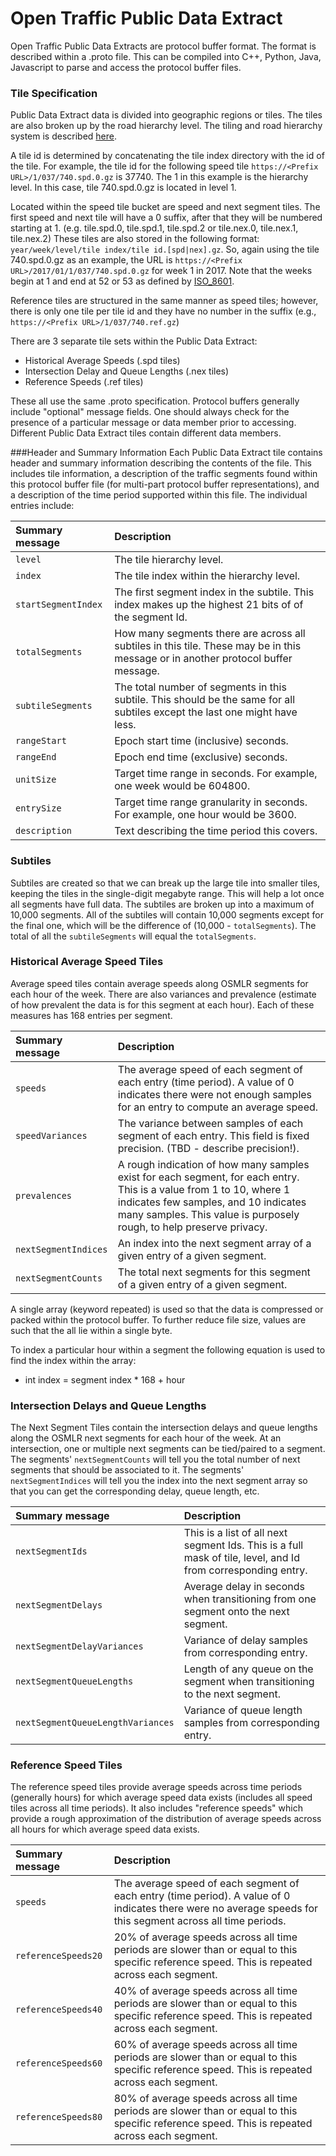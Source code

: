 # Open Traffic Public Data Extract

Open Traffic Public Data Extracts are protocol buffer format. The format is described within a .proto file. This can be compiled into C++, Python, Java, Javascript to parse and access the protocol buffer files.

### Tile Specification

Public Data Extract data is divided into geographic regions or tiles. The tiles are also broken up by the road hierarchy level. The tiling and road hierarchy system is described [here](https://github.com/valhalla/valhalla-docs/blob/master/tiles.md).

A tile id is determined by concatenating the tile index directory with the id of the tile.  For example, the tile id for the following speed tile `https://<Prefix URL>/1/037/740.spd.0.gz` is 37740.  The 1 in this example is the hierarchy level.  In this case, tile 740.spd.0.gz is located in level 1.  

Located within the speed tile bucket are speed and next segment tiles.  The first speed and next tile will have a 0 suffix, after that they will be numbered starting at 1. (e.g. tile.spd.0, tile.spd.1, tile.spd.2 or tile.nex.0, tile.nex.1, tile.nex.2)  These tiles are also stored in the following format: `year/week/level/tile index/tile id.[spd|nex].gz`.  So, again using the tile 740.spd.0.gz as an example, the URL is `https://<Prefix URL>/2017/01/1/037/740.spd.0.gz` for week 1 in 2017.  Note that the weeks begin at 1 and end at 52 or 53 as defined by [ISO_8601](https://en.wikipedia.org/wiki/ISO_8601).

Reference tiles are structured in the same manner as speed tiles; however, there is only one tile per tile id and they have no number in the suffix (e.g., `https://<Prefix URL>/1/037/740.ref.gz`)

There are 3 separate tile sets within the Public Data Extract:
* Historical Average Speeds (.spd tiles)
* Intersection Delay and Queue Lengths (.nex tiles)
* Reference Speeds (.ref tiles)

These all use the same .proto specification. Protocol buffers generally include "optional" message fields. One should always check for the presence of a particular message or data member prior to accessing. Different Public Data Extract tiles contain different data members.

###Header and Summary Information
Each Public Data Extract tile contains header and summary information describing the contents of the file. This includes tile information, a description of the traffic segments found within this protocol buffer file (for multi-part protocol buffer representations), and a description of the time period supported within this file. The individual entries include:

| Summary message | Description |
| :--------- | :----------- |
| `level` | The tile hierarchy level. |
| `index` | The tile index within the hierarchy level. |
| `startSegmentIndex` | The first segment index in the subtile. This index makes up the highest 21 bits of of the segment Id. |
| `totalSegments` | How many segments there are across all subtiles in this tile. These may be in this message or in another protocol buffer message. |
| `subtileSegments` | The total number of segments in this subtile. This should be the same for all subtiles except the last one might have less. |
| `rangeStart` | Epoch start time (inclusive) seconds. |
| `rangeEnd` | Epoch end time (exclusive) seconds. |
| `unitSize` | Target time range in seconds. For example, one week would be 604800. |
| `entrySize` | Target time range granularity in seconds. For example, one hour would be 3600. |
| `description` | Text describing the time period this covers. |

### Subtiles

Subtiles are created so that we can break up the large tile into smaller tiles, keeping the tiles in the single-digit megabyte range.  This will help a lot once all segments have full data.
The subtiles are broken up into a maximum of 10,000 segments.  All of the subtiles will contain 10,000 segments except for the final one, which will be the difference of (10,000 - `totalSegments`).
The total of all the `subtileSegments` will equal the `totalSegments`.


### Historical Average Speed Tiles

Average speed tiles contain average speeds along OSMLR segments for each hour of the week. There are also variances and prevalence (estimate of how prevalent the data is for this segment at each hour). Each of these measures has 168 entries per segment.

| Summary message | Description |
| :--------- | :----------- |
| `speeds` | The average speed of each segment of each entry (time period). A value of 0 indicates there were not enough samples for an entry to compute an average speed. |
| `speedVariances` | The variance between samples of each segment of each entry. This field is fixed precision. (TBD - describe precision!). |
| `prevalences` | A rough indication of how many samples exist for each segment, for each entry. This is a value from 1 to 10, where 1 indicates few samples, and 10 indicates many samples. This value is purposely rough, to help preserve privacy. |
| `nextSegmentIndices` | An index into the next segment array of a given entry of a given segment.|
| `nextSegmentCounts` | The total next segments for this segment of a given entry of a given segment.|

A single array (keyword repeated) is used so that the data is compressed or packed within the protocol buffer. To further reduce file size, values are such that the all lie within a single byte.

To index a particular hour within a segment the following equation is used to find the index within the array:
* int index = segment index * 168 + hour

### Intersection Delays and Queue Lengths

The Next Segment Tiles contain the intersection delays and queue lengths along the OSMLR next segments for each hour of the week.  At an intersection, one or multiple next segments can be tied/paired to a segment. The segments' `nextSegmentCounts` will tell you the total number of next segments that should be associated to it.  The segments' `nextSegmentIndices` will tell you the index into the next segment array so that you can get the corresponding delay, queue length, etc.    

| Summary message | Description |
| :--------- | :----------- |
| `nextSegmentIds` | This is a list of all next segment Ids. This is a full mask of tile, level, and Id from corresponding entry. |
| `nextSegmentDelays` | Average delay in seconds when transitioning from one segment onto the next segment. |
| `nextSegmentDelayVariances` | Variance of delay samples from corresponding entry. |
| `nextSegmentQueueLengths` | Length of any queue on the segment when transitioning to the next segment. |
| `nextSegmentQueueLengthVariances` | Variance of queue length samples from corresponding entry. |

### Reference Speed Tiles

The reference speed tiles provide average speeds across time periods (generally hours) for which average speed data exists (includes all speed tiles across all time periods). It also includes "reference speeds" which provide a rough approximation of the distribution of average speeds across all hours for which average speed data exists.

| Summary message | Description |
| :--------- | :----------- |
| `speeds` | The average speed of each segment of each entry (time period). A value of 0 indicates there were no average speeds for this segment across all time periods. |
| `referenceSpeeds20` | 20% of average speeds across all time periods are slower than or equal to this specific reference speed. This is repeated across each segment. |
| `referenceSpeeds40` | 40% of average speeds across all time periods are slower than or equal to this specific reference speed. This is repeated across each segment. |
| `referenceSpeeds60` | 60% of average speeds across all time periods are slower than or equal to this specific reference speed. This is repeated across each segment. |
| `referenceSpeeds80` | 80% of average speeds across all time periods are slower than or equal to this specific reference speed. This is repeated across each segment. |
